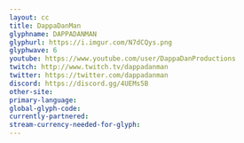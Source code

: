 ```yaml
---
layout: cc
title: DappaDanMan
glyphname: DAPPADANMAN
glyphurl: https://i.imgur.com/N7dCQys.png
glyphwave: 6
youtube: https://www.youtube.com/user/DappaDanProductions
twitch: http://www.twitch.tv/dappadanman
twitter: https://twitter.com/dappadanman
discord: https://discord.gg/4UEMs5B
other-site: 
primary-language: 
global-glyph-code: 
currently-partnered: 
stream-currency-needed-for-glyph: 
---
```


